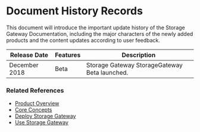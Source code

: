 # Document History Records

This document will introduce the important update history of the Storage Gateway Documentation, including the major characters of the newly added products and the content updates according to user feedback.

|Release Date|Features|Description|
|-|-|-|
|December 2018|Beta|Storage Gateway StorageGateway Beta launched.|


### Related References
- [Product Overview](../Introduction/Product-Overview.md)
- [Core Concepts](../Introduction/Core-Concepts.md)
- [Deploy Storage Gateway](../Operation-Guide/Installation-Configuration.md)
- [Use Storage Gateway](../Operation-Guide/Use-Storage-Gateway.md)
